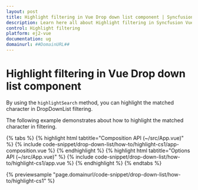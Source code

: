 ```yaml
---
layout: post
title: Highlight filtering in Vue Drop down list component | Syncfusion
description: Learn here all about Highlight filtering in Syncfusion Vue Drop down list component of Syncfusion Essential JS 2 and more.
control: Highlight filtering 
platform: ej2-vue
documentation: ug
domainurl: ##DomainURL##
---
```


# Highlight filtering in Vue Drop down list component

By using the `highlightSearch` method, you can highlight the matched character in DropDownList filtering.

The following example demonstrates about how to highlight the matched character in filtering.

{% tabs %}
{% highlight html tabtitle="Composition API (~/src/App.vue)" %}
{% include code-snippet/drop-down-list/how-to/highlight-cs1/app-composition.vue %}
{% endhighlight %}
{% highlight html tabtitle="Options API (~/src/App.vue)" %}
{% include code-snippet/drop-down-list/how-to/highlight-cs1/app.vue %}
{% endhighlight %}
{% endtabs %}
        
{% previewsample "page.domainurl/code-snippet/drop-down-list/how-to/highlight-cs1" %}
